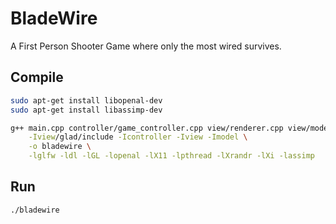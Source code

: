 # BladeWire
A First Person Shooter Game where only the most wired survives.

## Compile
```bash
sudo apt-get install libopenal-dev
sudo apt-get install libassimp-dev
```
```bash
g++ main.cpp controller/game_controller.cpp view/renderer.cpp view/model.cpp view/animation/animation.cpp model/audio_manager.cpp view/glad/src/glad.cpp \
    -Iview/glad/include -Icontroller -Iview -Imodel \
    -o bladewire \
    -lglfw -ldl -lGL -lopenal -lX11 -lpthread -lXrandr -lXi -lassimp
```

## Run
```bash
./bladewire
```